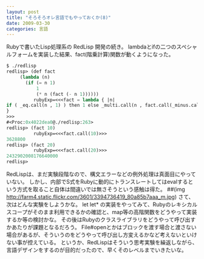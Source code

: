 ```yaml
---
layout: post
title: "そろそろオレ言語でもやっておくか(8)"
date: 2009-03-30
categories: 言語
---
```

Rubyで書いたLisp処理系の RedLisp 開発の続き。
lambdaとifの二つのスペシャルフォームを実装した結果、fact(階乗計算)関数が動くようになった。
```lisp
$ ./redlisp
redlisp> (def fact
     (lambda (n)
       (if (= n 1)
           1
           (* n (fact (- n 1))))))
          rubyExp=<<<fact = lambda { |n|
if ( _eq.call(n , 1) ) then 1 else _multi.call(n , fact.call(_minus.call(n , 1))) end
}
>>>
#<Proc:0x4022dea0@./redlisp:263> 
redlisp> (fact 10)
          rubyExp=<<<fact.call(10)>>>
3628800
redlisp> (fact 20)
          rubyExp=<<<fact.call(20)>>>
2432902008176640000
redlisp> 
```

RedLispは、まだ実験段階なので、構文エラーなどの例外処理は真面目にやっていない。
しかし、内部でS式をRubyに動的にトランスレートしてはevalするという方式を取ること自体は間違いでは無さそうという感触は得た。
 ##(img http://farm4.static.flickr.com/3601/3394736419_80a85b7aaa_m.jpg)
さて、次はどんな実験をしようかな。
let let* の実装をやってみて、Rubyのレキシカルスコープがそのまま利用できるかの確認と、map等の高階関数をどうやって実装するか等の検討かな。
その後はRubyのクラスライブラリをどうやって呼び出すかあたりが課題となるだろう。
File#openとかはブロックを渡す場合と渡さない場合があるが、そういうのをどうやって呼び出し方変えるかなど考えないといけない事が控えている。
というか、RedLispはそういう思考実験を繰返しながら、言語デザインをするのが目的だったので、早くそのレベルまでいきたいな。
